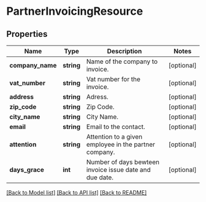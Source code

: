 # PartnerInvoicingResource

## Properties
Name | Type | Description | Notes
------------ | ------------- | ------------- | -------------
**company_name** | **string** | Name of the company to invoice. | [optional] 
**vat_number** | **string** | Vat number for the invoice. | [optional] 
**address** | **string** | Adress. | [optional] 
**zip_code** | **string** | Zip Code. | [optional] 
**city_name** | **string** | City Name. | [optional] 
**email** | **string** | Email to the contact. | [optional] 
**attention** | **string** | Attention to a given employee in the partner company. | [optional] 
**days_grace** | **int** | Number of days bewteen invoice issue date and due date. | [optional] 

[[Back to Model list]](../README.md#documentation-for-models) [[Back to API list]](../README.md#documentation-for-api-endpoints) [[Back to README]](../README.md)



